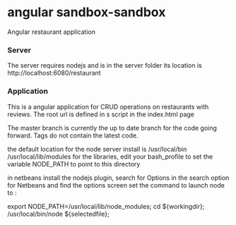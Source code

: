 angular sandbox-sandbox
================

Angular restaurant application

<h3>Server</h3>
The server requires nodejs and is in the server folder its location
is http://localhost:6080/restaurant

<h3>Application</h3>

This is a angular application for CRUD operations on restaurants with
reviews. The root url is defined in s script in the index.html page


The master branch is currently the up to date branch for the code 
going forward. Tags do not contain the latest code.


the default location for the node server install is /usr/local/bin
/usr/local/lib/modules for the libraries, edit your bash_profile to set the
variable NODE_PATH to point to this directory

in netbeans install the nodejs plugin, search for Options in the search
option for Netbeans and find the options screen set the command to launch 
node to :

export NODE_PATH=/usr/local/lib/node_modules;
cd ${workingdir};
/usr/local/bin/node ${selectedfile};